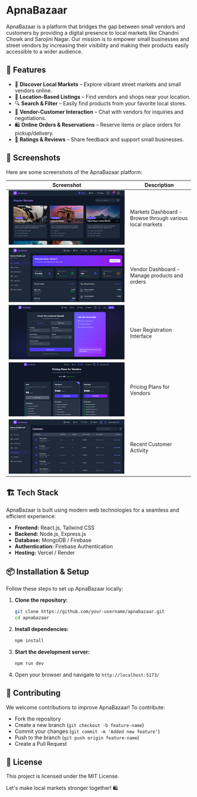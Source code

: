 # ApnaBazaar

ApnaBazaar is a platform that bridges the gap between small vendors and customers by providing a digital presence to local markets like Chandni Chowk and Sarojini Nagar. Our mission is to empower small businesses and street vendors by increasing their visibility and making their products easily accessible to a wider audience.

## 🚀 Features

- 🛒 **Discover Local Markets** – Explore vibrant street markets and small vendors online.
- 📍 **Location-Based Listings** – Find vendors and shops near your location.
- 🔍 **Search & Filter** – Easily find products from your favorite local stores.
- 💬 **Vendor-Customer Interaction** – Chat with vendors for inquiries and negotiations.
- 🛍 **Online Orders & Reservations** – Reserve items or place orders for pickup/delivery.
- 🌟 **Ratings & Reviews** – Share feedback and support small businesses.

## 📸 Screenshots

Here are some screenshots of the ApnaBazaar platform:

| Screenshot | Description |
|------------|-------------|
| ![Markets Dashboard](./src/assets/marketsDashboard.png) | Markets Dashboard - Browse through various local markets |
| ![Vendor Dashboard](./src/assets/VendorDashboard.png) | Vendor Dashboard - Manage products and orders |
| ![Signup Page](./src/assets/Signup.png) | User Registration Interface |
| ![Pricing](./src/assets/pricing.png) | Pricing Plans for Vendors |
| ![Recent Customers](./src/assets/recentCustomer.png) | Recent Customer Activity |

## 🏗 Tech Stack

ApnaBazaar is built using modern web technologies for a seamless and efficient experience:

- **Frontend:** React.js, Tailwind CSS
- **Backend:** Node.js, Express.js
- **Database:** MongoDB / Firebase
- **Authentication:** Firebase Authentication
- **Hosting:** Vercel / Render

## 📦 Installation & Setup

Follow these steps to set up ApnaBazaar locally:

1. **Clone the repository:**
   ```sh
   git clone https://github.com/your-username/apnabazaar.git
   cd apnabazaar
   ```

2. **Install dependencies:**
   ```sh
   npm install
   ```

3. **Start the development server:**
   ```sh
   npm run dev
   ```

4. Open your browser and navigate to `http://localhost:5173/`

## 🤝 Contributing

We welcome contributions to improve ApnaBazaar! To contribute:
- Fork the repository
- Create a new branch (`git checkout -b feature-name`)
- Commit your changes (`git commit -m 'Added new feature'`)
- Push to the branch (`git push origin feature-name`)
- Create a Pull Request

## 📜 License

This project is licensed under the MIT License.

Let's make local markets stronger together! 🛍️

